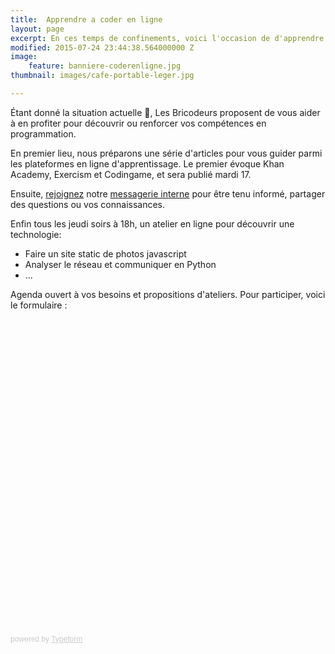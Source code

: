 ```yaml
---
title:  Apprendre a coder en ligne
layout: page
excerpt: En ces temps de confinements, voici l'occasion de d'apprendre a coder en ligne.
modified: 2015-07-24 23:44:38.564000000 Z
image:
    feature: banniere-coderenligne.jpg
thumbnail: images/cafe-portable-leger.jpg

---
```


Étant donné la situation actuelle 🤷, Les Bricodeurs proposent de vous aider à en profiter pour découvrir ou renforcer vos compétences en programmation.

En premier lieu, nous préparons une série d'articles pour vous guider parmi les plateformes en ligne d'apprentissage. Le premier évoque Khan Academy,
Exercism et Codingame, et sera publié mardi 17.

Ensuite, [rejoignez](https://www.helloasso.com/associations/les-bricodeurs/adhesions/adhesions-bricodeurs-2016) notre [messagerie interne](https://join.slack.com/t/bricodeurs/shared_invite/zt-3sxsf81w-Rvwn~LcyLi1ekAln6qCl1Q) pour être tenu informé, partager des questions ou vos connaissances.

Enfin tous les jeudi soirs à 18h, un atelier en ligne pour découvrir une technologie:
- Faire un site static de photos javascript
- Analyser le réseau et communiquer en Python
- ...

Agenda ouvert à vos besoins et propositions d'ateliers. Pour participer, voici le formulaire :

<div class="typeform-widget" data-url="https://lesbricodeurs.typeform.com/to/nlyRQK" style="width: 100%; height: 500px;"></div> <script> (function() { var qs,js,q,s,d=document, gi=d.getElementById, ce=d.createElement, gt=d.getElementsByTagName, id="typef_orm", b="https://embed.typeform.com/"; if(!gi.call(d,id)) { js=ce.call(d,"script"); js.id=id; js.src=b+"embed.js"; q=gt.call(d,"script")[0]; q.parentNode.insertBefore(js,q) } })() </script> <div style="font-family: Sans-Serif;font-size: 12px;color: #999;opacity: 0.5; padding-top: 5px;"> powered by <a href="https://admin.typeform.com/signup?utm_campaign=nlyRQK&utm_source=typeform.com-01D8JWX96RYSD4EMK2XJRHMJFK-free&utm_medium=typeform&utm_content=typeform-embedded-poweredbytypeform&utm_term=EN" style="color: #999" target="_blank">Typeform</a> </div>



